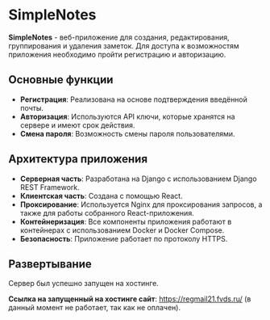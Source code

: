 # SimpleNotes

**SimpleNotes** - веб-приложение для создания, редактирования, группирования и удаления заметок. Для доступа к возможностям приложения необходимо пройти регистрацию и авторизацию.

## Основные функции

- **Регистрация**: Реализована на основе подтверждения введённой почты.
- **Авторизация**: Используются API ключи, которые хранятся на сервере и имеют срок действия.
- **Смена пароля**: Возможность смены пароля пользователями.

## Архитектура приложения

- **Серверная часть**: Разработана на Django с использованием Django REST Framework.
- **Клиентская часть**: Создана с помощью React.
- **Проксирование**: Используется Nginx для проксирования запросов, а также для работы собранного React-приложения.
- **Контейнеризация**: Все компоненты приложения работают в контейнерах с использованием Docker и Docker Compose.
- **Безопасность**: Приложение работает по протоколу HTTPS.

## Развертывание

Сервер был успешно запущен на хостинге. 

**Ссылка на запущенный на хостинге сайт**: https://regmail21.fvds.ru/ (в данный момент не работает, так как не оплачен).
